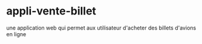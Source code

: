 # appli-vente-billet
une application web qui permet aux utilisateur d'acheter des billets d'avions en ligne
